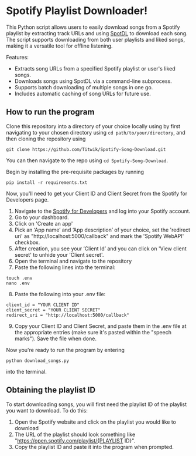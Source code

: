 # Spotify Playlist Downloader!

This Python script allows users to easily download songs from a Spotify playlist by extracting track URLs and using [SpotDL](https://github.com/spotDL/spotify-downloader) to download each song. The script supports downloading from both user playlists and liked songs, making it a versatile tool for offline listening.

Features:
- Extracts song URLs from a specified Spotify playlist or user's liked songs.
- Downloads songs using SpotDL via a command-line subprocess.
- Supports batch downloading of multiple songs in one go.
- Includes automatic caching of song URLs for future use.

## How to run the program

Clone this repository into a directory of your choice locally using by first navigating to your chosen directory using `cd path/to/your/directory`, and then cloning the repository using 
```
git clone https://github.com/Titwik/Spotify-Song-Download.git
```
You can then navigate to the repo using `cd Spotify-Song-Download`. 

Begin by installing the pre-requisite packages by running 

```
pip install -r requirements.txt
```
Now, you'll need to get your Client ID and Client Secret from the Spotify for Developers page.

1. Navigate to the [Spotify for Developers](https://developer.spotify.com/) and log into your Spotify account.
2. Go to your dashboard.
3. Click on 'Create an app'
4. Pick an ‘App name’ and ‘App description’ of your choice, set the 'redirect uri' as "http://localhost:5000/callback" and mark the 'Spotify WebAPI' checkbox.
5. After creation, you see your ‘Client Id’ and you can click on 'View client secret' to unhide your 'Client secret'.
6. Open the terminal and navigate to the repository
7. Paste the following lines into the terminal:
~~~
touch .env
nano .env
~~~
8. Paste the following into your .env file:
```
client_id = "YOUR CLIENT ID"
client_secret = "YOUR CLIENT SECRET"
redirect_uri = "http://localhost:5000/callback"
```
9. Copy your Client ID and Client Secret, and paste them in the .env file at the appropriate entries (make sure it's pasted within the "speech marks"). Save the file when done.

Now you're ready to run the program by entering 
```
python download_songs.py
```
into the terminal. 

## Obtaining the playlist ID

To start downloading songs, you will first need the playlist ID of the playlist you want to download. To do this:

1. Open the Spotify website and click on the playlist you would like to download
2. The URL of the playlist should look something like "https://open.spotify.com/playlist/{PLAYLIST ID}".
3. Copy the playlist ID and paste it into the program when prompted.

